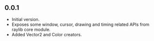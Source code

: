 ## 0.0.1

- Initial version.
- Exposes some window, cursor, drawing and timing related APIs from raylib core module.
- Added Vector2 and Color creators.
